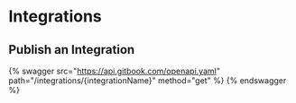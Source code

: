 # Integrations

## Publish an Integration

{% swagger src="https://api.gitbook.com/openapi.yaml" path="/integrations/{integrationName}" method="get" %}
{% endswagger %}